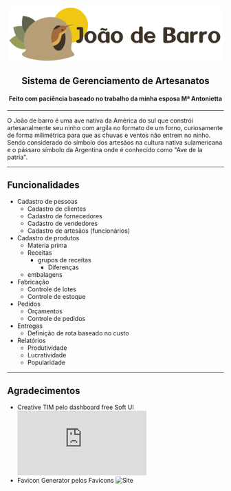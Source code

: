 ![Logo](https://raw.githubusercontent.com/ebarrosjr/joaodebarro/main/public/images/logo.svg)
<h2 align="center">Sistema de Gerenciamento de Artesanatos</h2>
<h4 align="center">Feito com paciência baseado no trabalho da minha esposa Mª Antonietta</h4>

---

O João de barro é uma ave nativa da América do sul que constrói artesanalmente seu ninho com argila no formato de um forno, curiosamente de forma milimétrica para que as chuvas e ventos não entrem no ninho. Sendo considerado do símbolo dos artesãos na cultura nativa sulamericana e o pássaro símbolo da Argentina onde é conhecido como "Ave de la patria".

---

## Funcionalidades

- Cadastro de pessoas
  - Cadastro de clientes
  - Cadastro de fornecedores
  - Cadastro de vendedores
  - Cadastro de artesãos (funcionários)
- Cadastro de produtos
  - Materia prima
  - Receitas
    - grupos de receitas
      - Diferenças
  - embalagens
- Fabricação
  - Controle de lotes
  - Controle de estoque
- Pedidos
  - Orçamentos
  - Controle de pedidos
- Entregas
  - Definição de rota baseado no custo
- Relatórios
  - Produtividade
  - Lucratividade
  - Popularidade

---

## Agradecimentos

 - Creative TIM pelo dashboard free Soft UI ![Site](https://demos.creative-tim.com/soft-ui-dashboard/pages/dashboard.html)
 - Favicon Generator pelos Favicons ![Site](https://realfavicongenerator.net/)
